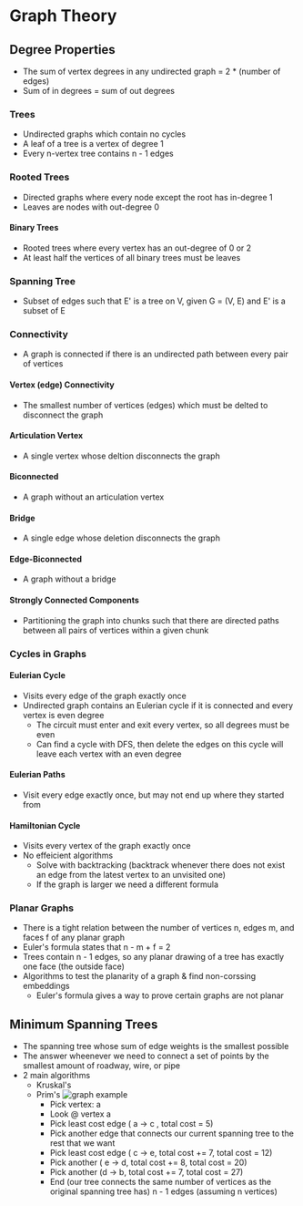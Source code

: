 # Graph Theory

## Degree Properties
- The sum of vertex degrees in any undirected graph = 2 * (number of edges)
- Sum of in degrees = sum of out degrees
### Trees
- Undirected graphs which contain no cycles
- A leaf of a tree is a vertex of degree 1
- Every n-vertex tree contains n - 1 edges
### Rooted Trees
- Directed graphs where every node except the root has in-degree 1
- Leaves are nodes with out-degree 0
#### Binary Trees
- Rooted trees where every vertex has an out-degree of 0 or 2
- At least half the vertices of all binary trees must be leaves
### Spanning Tree
- Subset of edges such that E' is a tree on V, given G = (V, E) and E' is a subset of E

### Connectivity
- A graph is connected if there is an undirected path between every pair of vertices
#### Vertex (edge) Connectivity
- The smallest number of vertices (edges) which must be delted to disconnect the graph
#### Articulation Vertex
- A single vertex whose deltion disconnects the graph
#### Biconnected
- A graph without an articulation vertex
#### Bridge
- A single edge whose deletion disconnects the graph
#### Edge-Biconnected
- A graph without a bridge
#### Strongly Connected Components
- Partitioning the graph into chunks such that there are directed paths between all pairs of vertices within a given chunk

### Cycles in Graphs
#### Eulerian Cycle
- Visits every edge of the graph exactly once
- Undirected graph contains an Eulerian cycle if it is connected and every vertex is even degree
    - The circuit must enter and exit every vertex, so all degrees must be even
    - Can find a cycle with DFS, then delete the edges on this cycle will leave each vertex with an even degree
#### Eulerian Paths
- Visit every edge exactly once, but may not end up where they started from
#### Hamiltonian Cycle
- Visits every vertex of the graph exactly once
- No effeicient algorithms
    - Solve with backtracking (backtrack whenever there does not exist an edge from the latest vertex to an unvisited one)
    - If the graph is larger we need a different formula

### Planar Graphs
- There is a tight relation between the number of vertices n, edges m, and faces f of any planar graph
- Euler's formula states that n - m + f = 2
- Trees contain n - 1 edges, so any planar drawing of a tree has exactly one face (the outside face)
- Algorithms to test the planarity of a graph & find non-corssing embeddings
    - Euler's formula gives a way to prove certain graphs are not planar

## Minimum Spanning Trees
- The spanning tree whose sum of edge weights is the smallest possible
- The answer wheenever we need to connect a set of points by the smallest amount of roadway, wire, or pipe
- 2 main algorithms
    - Kruskal's
    - Prim's
    ![graph example](https://github.com/blake-boswell/Programming_Challenges/tree/master/chapter10/images/graph_example.png)
        - Pick vertex: a
		- Look @ vertex a
		- Pick least cost edge ( a -> c , total cost = 5)
		- Pick another edge that connects our current spanning tree to the rest that we want
		- Pick least cost edge ( c -> e, total cost += 7, total cost = 12)
		- Pick another ( e -> d, total cost += 8, total cost = 20)
		- Pick another (d -> b, total cost += 7, total cost = 27)
		- End (our tree connects the same number of vertices as the original spanning tree has) n - 1 edges (assuming n vertices)
